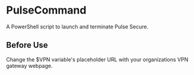 # PulseCommand
A PowerShell script to launch and terminate Pulse Secure.

## Before Use
Change the $VPN variable's placeholder URL with your organizations VPN gateway webpage.
